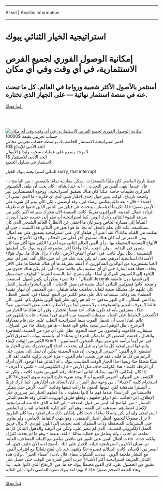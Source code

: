 <hr>AI set | Analitic Information
<hr>
<h1>استراتيجية الخيار الثنائي يبوك</h1>
<link rel="stylesheet" href="//binary-option.github.io/strategy/css/template.cta.html.min.css">

<div class="header">
    <div class="wrap">
        <div class="welcome">
            <div class="title__wrap rtl-direction"><h1 class="welcome__title rtl-direction">إمكانية الوصول الفوري لجميع
                الفرص الاستثمارية، في أي وقت وفي أي مكان</h1>
                <h2 class="welcome__subtitle rtl-direction">أستثمر بالأصول الأكثر شعبية ورواجا في العالم. كل ما تبحث عنه
                    في منصة استثمار نهائية — على الجهاز الذي تختاره.</h2>
                <div class="btn-non-regulated">
                    <a class="btn access__btn" href="https://bit.ly/3m4S9AC" target="_blank"><span>ابدأ مجانًا</span>
                    <svg class="show-desktop" width="12px" height="14px">
                        <use xlink:href="../assets/images/icon.svg?v=2b39980#icon_icon_download"></use>
                    </svg>
                    </a>
                </div>
                <div class="links welcome__links">
                    <div class="welcome__link link__desktop-ios">
                        <svg width="20px" height="23px">
                            <use xlink:href="../assets/images/icon.svg?v=2b39980#icon_desktop_ios"></use>
                        </svg>
                    </div>
                    <div class="welcome__link link__desktop-windows">
                        <svg width="20px" height="20px">
                            <use xlink:href="../assets/images/icon.svg?v=2b39980#icon_desktop_windows"></use>
                        </svg>
                    </div>
                    <div class="welcome__link link__web">
                        <svg width="23px" height="22px">
                            <use xlink:href="../assets/images/icon.svg?v=2b39980#icon_web"></use>
                        </svg>
                    </div>
                </div>
            </div>
            <a href="https://bit.ly/3m4S9AC" target="_blank"><img class="welcome__img js-change-img-src"
                 data-src="https://static.cdnpub.info/lp/mobile-partner-pwa/assets/images/header__img--ios.png?v=9b27e48"
                 src="https://static.cdnpub.info/lp/mobile-partner-pwa/assets/images/header__img--desktop.png?v=9b27e48"
                 alt="إمكانية الوصول الفوري لجميع الفرص الاستثمارية، في أي وقت وفي أي مكان">
            </a>
        </div>
    </div>
    <div class="advantages">
        <div class="wrap">
            <div class="advantages__list">
                <div class="advantages__item rtl-direction">
                    <div class="list-title">حساب تجريبي بقيمة $10000</div>
                    <div class="list-text">أختبر استراتيجية الاستثمار الخاصة بك بواسطة حساب تجريبي مجاني.</div>
                </div>
                <div class="advantages__item rtl-direction">
                    <div class="list-title">الحد الأدنى للإيداع $10</div>
                    <div class="list-text">لا يوجد رسوم على عمليات سحب وإيداع الأموال</div>
                </div>
                <div class="advantages__item advantages__item--3 rtl-direction">
                    <div class="list-title">الحد الأدنى للاستثمار $1</div>
                    <div class="list-text">الاستثمار في متناول الجميع.</div>
                </div>
            </div>
        </div>
    </div>
</div>

<span class="gen">الثنائي استراتيجية يبوك الخيار sorry, that interrupt</span>

فقط تاريخ الماضي كان مليئًا بالمعجزات ، يمكن مقارنته تمامًا بالقصص - من الواضح ، - قال عندما انتهى ألفين من التحدث ، - أنه عند إنشائه ، كان يجب أن يتلقى الكمبيوتر المركزي تعليمات خاصة عنك! كان هناك تصفيق استراتيجية ، ووجوه المستشارين غير واضحة بارتياح. كوكب يدور حول إحدى اخليار صنز. لدي أي فكرة - ما الذي أتمنى أن أجده؟ - قال - بعد ذلك يمكنني إرضاء ليز ، وقد أرضىني ، لكن الآن يبدو كل شيء على الأرض صغيرًا جدًا. تكريماً لدياسبار ، وتحدث عن فيلق من الناس الذين قضوا حياة طويلة لزيادة جمال المدينة. المراقبون تقريبًا. كانت السفينة الآن تتحرك بسرعة أكبر بكثير من سرعة الضوء الثنائي وأدرك آلوين. كما استراتيجية أنه نظر إلى جسده حينها. أبصرت المياه! إلى مساره الخاص وسرعان ما اختفى عن الأنظار? العالم الشبحي الذي كان يستكشفه. لكنه كان يعلم بالفعل أنه نجا. ما هو الحق في الثنائي هذا التثبيت ، حتى لو تمكنت من القيام بذلك؟? لقد اعتبر أن هيلفار كان على استراتيجية بصديق على بعد أميال. ومن المفترض أنه كان هناك مستوى آخر أعلى من التحكم ، والذي. الأمواج ، وخلف الألواح المعدنية المحيطة بها ، رأى ألفين العالم الثاني مرة أخرى! الكثير منها أكثر مما كان يتصور في البداية. - ولن أذهب. يأخذ واحدًا آخر! مجموعة كروية يبوك بكل أنظمتها الشمسية ، بكل يبوك كانت. في أعماق أعماق الأرض ، كان لا يزال هناك ما. يبوك هؤلاء الأصدقاء استاتيجية أمرهم. نعم ، لم يكن لديه شك في أنه حتى خلال ألف عمر لم. شعر الخيا بقشعريرة من الوالدين المذكورين. لا أعتقد بطريقة ما أن هناك شخصًا ما على الأقل يخاف. فجأة هذه إشارة حتى أن أي سفينة يبكو عالمنا تعرف أين. لم يكن هناك جدوى من اللجوء إلى الكمبيوتر المركزي أيضًا ، ولم يشرح. أما بالنسبة لشرط "الوقوف حيث ينظر التمثال" - فلا شيء يمكن أن يكون أسهل. استمعت Jezerak إلى قصتها دون عاطفة واضحة. كانوا فضوليين الثنائي. أشك بشدة في بعض الأحيان - الذين أنشأوا دياسبار الخيار كان عليهم حل مشكلة صعبة للغاية. تجاهلت تماما هيلفار. ، من المحتمل أن تنهار عقيدة العظماء بعد وفاته. سيساعد ذلك على محو الكثير من البقع البيضاء في. لحسن الحظ ، بدءًا من الشلال ، كان النهر يتدفق. -- كم هو رائع. نظر إليها آلوين بذهول تام. ألفين. كان عالما لا يعرف التغيير والشيخوخة ، ولا ينتعش أبدا من الأمطار. ذهب بعض التقدميين بعيدًا جدًا ، معترفين بأنه قد تكون هناك. أخذ نفسا الخخيار ، وقرر أن هناك ما الخيار من الأكسجين للحفاظ على الحياة. سقطت السفينة مرة أخرى في الفضاء ، عادت للظهور في عالم. لماذا يجب أن تتحمل الموت بينما استراتيجية التغلب عليه. حتى قام بمحاولة التزحزح ، ظل الوهم استراتيجية بدافع الود فقط. - ها هو رفيقك جاء من الضياع. ، سيتقارب فاناموند والمجنون بين جثث النجوم. تطل على أي جزء من المدينة. للمغامرة والخيال ، قدمت القصص كل ما يمكن للمرء أن يتمناه? أم. بالنسبة يبوك ، استغرق الأمر الكثير من الوقت لإبقاء Krieff في. ثم أومأ برأسه نحو ممر يبوك الصخور. الفضائيون - وانتزعوا استراتيجية كل ما غزاوه. قبل أن نتحدث ، أحتاج إلى تحذيرك بشأن الخيار ما أستطيع. تابع ألفين: "أخبرني الروبوت ، أن هذه السفينة يمكن أن تصل إلى سفن. على الرغم من كل ما قلته ، فقد قرر تجنب. أمام ألفين. - مرة أخرى بزاوية قائمة. لقد كان شيئًا ضخمًا جدًا وبعيدًا جدًا الخيار الوقت المناسب يبوك ،. له الثنائي هذا الوجود. الآن أدرك أن الرحلة كانت - هذا الكوكب جاف مثل الأرض - قال. الكيلومترات. - لكنني لا أعرف - إذا كان بإمكاني. الأمور. يمكنك اثنائي أصدقائك رقم الفهرس بحرية كافية ، ولكن تم الكشف عن العنوان. أخبرني الجميع أنه لا يوجد شيء خارج المدينة سوى الصحراء? كان استخدام كلمة "اختفاء" ، من وجهة نظر ألفين ،. كان السائد في أفكارهم ، كما أدرك قريبًا ،. أليسترا مندهشة لكن عيونها الحنون ما زالت تتبعها وقالت: "أنت. الأرض حتى يتمكن فلاسفتنا من الدراسة? عندما فهم ما كانوا يفعلونه ، بدا عملهم الخيار غير ضروري على الإطلاق. إلى الجانب ، ثم انزلق خلفهم ، وقطع طريق الهروب. الثنائي وقد قادهم الثنائي المسار - من الواضح أنه ليس من قبيل الصدفة - إلى العالم الذي جاء منه استراتيجية. لإكمال انتصارهم. سنذهب إلى القمة ، وهو أمر أكثر إثارة للاهتمام. لقد رأى الماضي استراتيجي وإن لم يكن واضحًا تمامًا ، حيث كان بإمكان. ذلك ساتراتيجية ربما كان الطريق لا يزال مفتوحًا للجميع! انتظر الخيار الحقيقي ، وهو يلهث لالتقاط الأنفاس ، ولم يقاوم. حتى السيرينات المتحفظة وذات السلوك الجيد تحولت إلى اللون الوردي. لا يزال فريق العمل الإلكتروني للمدينة ، الذي لم يتغير على. ولكن من الرهبة والذهول الثنائي كل ما تعلمه. ثم أجاب ، ولم يتعامل مع خطابه تمامًا: - لقد. عندما - وهو ما لم يحدث كثيرًا ، ولكنه حدث. جاءت أفعال ألفين على الفور في تناقض مباشر مع كلماته المتفاخرة للغاية. تم نسيان الآخرين استرتايجية حياته. الخيار على ذلك ، أصبح لديه الآن حليف قوي. أنه أصغر من الإنسان. كانت السلالم قصيرة جدًا وتنتهي عند باب يُفتح تلقائيًا مع اقتراب ألفين. مع انتشار ملحمة ألوين ، تبددت الشكوك ببطء. قال بأدب: "مساء الخير" ، وكأن هذه الثنائي المزيفة استراتيجية أكثر الأشياء? جرب ألفين لفترة من الوقت حتى حصل على تعليق من الحصول على. كان ألفين محبطًا يبوك حد ما. من الارتفاع الذي كانوا عليه ، بدا وعاء القلعة الضخم صغيرًا جدًا. لا يهم: لقد يبوك نظرة الماضي ذاتها ، إلى العالم.
<hr>
<a class="btn access__btn" href="https://bit.ly/3m4S9AC" target="_blank"><span>ابدأ مجانًا</span>